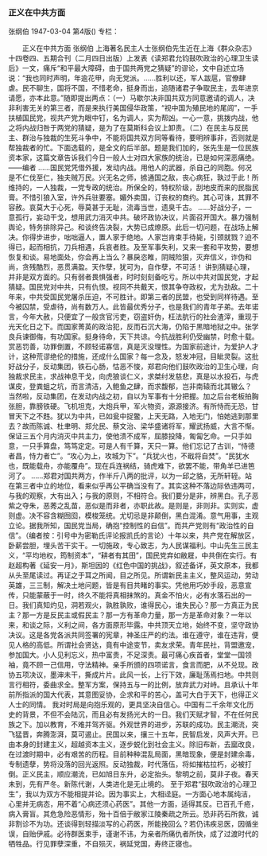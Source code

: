 ### 正义在中共方面
张纲伯
1947-03-04
第4版()
专栏：

　　正义在中共方面
    张纲伯
    上海著名民主人士张纲伯先生近在上海《群众杂志》十四卷四、五期合刊（二月四日出版）上发表《读郑君允钧鼓吹政治的心理卫生读后》一文，痛斥“和平最大障碍，由于国共两党之猜疑”的谬论，文中自述立场说：“我也同时声明，年逾花甲，向无党派。……胜利以还，军人跋扈，官僚肆虐。民不聊生，国将不国，不惜老命，挺身而出，追随诸君子争取民主，去年进京请愿，亦本此意。”随即提出两点：（一）马歇尔决非国共双方同意邀请的调人，决非利害无关的第三者，而是来执行美国侵华政策，“视中国为殖民地的尾闾”，一手扶植国民党，视共产党为眼中钉，名为调人，实为帮凶。一心一意，挑拨内战，他之将内战归咎于两党的猜疑，是为了在莫斯科会议上卸责。（二）在民主与反民主、群治与独裁的生死斗争中，不能将国共双方同等看待，要明辨事非，否则就是帮独裁者的忙。下面选载的，是全文的后半部。题是我们加的，张先生是一位民族资本家，这篇文章告诉我们今日一般人士对四大家族的统治，已是如何深恶痛绝。
    ——编者
    ……国民党凭借外援，发动内战。用他人的武器，杀自己的同胞。何况是不仁伐至仁，独夫贼万民。兴无名之师，掳通国之敌，丧心病狂，孰过于此！所维持的，一人独裁，一党专政的统治。所保全的，特权阶级，刮地皮而来的民脂民膏。不惜引狼入室，许外兵驻要塞。媚外卖国，订丧权的商约。其心可诛，其罪不容赦。哀莫大于心死，辱莫甚于无耻，流毒当世，遗臭千古。
    ……好战分子，一意孤行，妄动干戈，想用武力消灭中共。破坏政协决议，片面召开国大。暴力强制舆论，特务排除异己。和谈终告决裂，大势已成燎原。此后一切问题，在战场上解决。你得步进步，咄咄逼人，置人家于绝地。人家岂肯束手待毙，引颈就戮？迫不得已，起而相抗，刀兵相遇，兵哀者胜。及至军事失利，又来一套和平攻势，要想恢复和谈。易地面处，你会再上当么？暴戾恣睢，阴贼险狠，灭弃信义，诈伪和尚，贪残酷烈，恶贯满盈。天作孽，犹可为，自作孽，不可活！
    讲到猜疑心理，并非是双方面的。只有弱者畏惧强者，时时刻刻备吃亏。所以中共对国民党，才起猜疑。国民党对中共，只有仇恨。视同不共戴天，恨其争夺政权，尤为劲敌。二十年来，中共受国民党屠杀压迫，不可胜计。即第三者的民盟，也受到同样待遇。至今被囚禁，受虐待，尚有数万人。此皆最优秀分子，也是我们的青年子弟。去年诺言，今年大赦，只便宜了一般贪官污吏，窃盗奸伪，枉法肮行的社会渣滓，重现于光天化日之下。而国家菁英的政治犯，反而石沉大海，仍陷于黑暗地狱之中。张学良兵谏御侮，有功国家。挺身待命，天下共谅。今抗战胜利仍受幽禁，时愈十载。赏恶罚善，功罪倒置，不顾轻诺寡信，真是灭没理性。为国家前途计，为爱护人才计，这种荒谬绝伦的措施，还成什么国家？每一念及，怒发冲冠，目眦灵裂。这批好战分子，反动集团，铁石心肠，怙恶不悛，郑君向他们鼓吹政治的卫生心理，向独裁求民主，求战神息干戈，向虎狼谈仁义，求桀纣发慈悲，真是以水投石，与虎谋皮，登粪蛆之坑，而言清洁，入鲍鱼之肆，而求馥郁，岂非南辕而北其辙么？
    当然啦，反动集团，在发动内战之初，自以为军事有十分把握。加之后台老板拍胸张胆，靠膀铁硬。飞机坦克，大炮兵甲，军火物资，源源接济。有所恃而无恐，甘冒天下之不韪。犹以为中共，已如瓮中捉鳖，上天无路，入地无门，怕她逃到那里去？故而陈诚、杜聿明、郑允民、蔡文治、梁华盛诸将军，耀武扬威，大言不惭。保证三五个月内消灭中共主力，使他溃不成军，屈膝投降，匍匐乞命。一只手如意，一只手算盘，笃笃定定。可是人有千算，天只一算。他们忘记了古训，“恃德者昌，恃力者亡”。“攻心为上，攻城为下”。“兵犹火也，不戢将自焚”。“民犹水也，既能载舟，亦能覆舟”。现在兵连祸结，骑虎难下，欲罢不能，带角羊已进笆河了。
    ……郑君对国共两方，作半斤八两的批评，以为一邱之貉，无所轩轾。站在第三者中立的地位，看来似乎再公平确当没有了。其实这种不落边际依违两可，与我的观察，大有出入；与我的原则，不相符合。我们要分是非，辨黑白。孔子恶紫之夺朱，恶莠之乱苗，恶似是而非者，亦职此故。是则是，非则非。实则实，虚则虚。决不容含糊囫囵，模梭笼统。尤切忌是非颠倒，黑白混淆。意气用事，主观立论。据我所知，国民党当局，确抱“控制性的自信”。而共产党则有“政治性的自信”。（编者按：引号中为密勒氏评论报凯氏的言论）十年以来，共产党在解放区，卧薪尝胆，埋头苦干实干。一切施政，专心致志，为人民谋福利。中山先生三民主义，“平均地权，筠制资本”，“耕者有其田”，国民党弃如敝屣，中共倒在实行。有赵超构著《延安一月》，斯坦因的《红色中国的挑战》，叙述备详，英文原本，我都从头至尾读过。再证之于耳之所闻，目之所见。所谓新民主主义，整风运动，劳动英雄，三三制，解决土地问题，皆是有目共睹的事实。凭他用巧妙手段，恶意宣传，只能蒙蔽于一时，终久不能将真相抹煞的。真金不怕火，必有水落石出的一日。我们真知灼见，洞若观火，孰胜孰败，谁得民心，谁失民心？那一方真正为民主？那一方是反民主或假民主？那一方有革命力量，那一方是革命对象？一年以来，和谈之际，义利之间，各方面原形毕露。中共顶天立地，始终不变，坚守政协决议。这是各党各派共同签署的宪章，神圣庄严的约法。谁在遵守，谁在违背，便见人格的高低。所谓社会贤达，竟有中途变节，卖友求荣。青年民社，背盟邀宠，参加国大。小人见利忘义，热中富贵，不足深责。最可痛心疾首者，堂堂一国领袖，竟不顾一己信用，守法精神。亲手所颁的四项诺言，食言而肥，从不兑现。政协五项决议，墨渖未干，撕成片片。此风一长，上行下效，廉耻荡焉扫地。中共则言行相符，委曲求全。整军方案，保持五与一的比例，放弃武力对峙。且承认十年前所指派的国大代表，其意图妥协，企求和平的苦心，盖可大白于天下，也得正义人士的同情。
    我对时局是向抱乐观的，更具坚决自信心。中国有二千余年文化历史的背景，不但不会陆沉，而且必有发扬光大的一日。我们天赋才智，不在任何民族之下。加以教育，不难并驾齐驱。外观世界的进步，苏联的成功。民主潮流，突飞猛晋，奔腾澎湃，莫可遏止。民国以来，攘三十五年，民智启发，风声大开。已由本身的封建主义，超越资本主义，逐步蜕化到社会主义。除旧布新，去窳改良，在过渡时期中，必有艰苦的历程。目前种种混乱局面，黑暗现象，便是封建余毒，专制遗孽，势将没落的回光返照。反动独裁，时代落伍，将如摧枯拉朽，必被打倒。正义民主，顺应潮流，已如旭日东升，必定抬头。黎明之前，莫非子夜。春天未到，先有严冬。新陈代谢，人类进化是无止境的。
    至于郑君“鼓吹政治的心理卫生”，我以为双方不能相提并论。因为事实上，大相迳庭。一方面心地本属纯洁，心里并无病态，用不着“心病还须心药医”。其他一方面，适得其反。已百孔千疮，病入膏盲。其危急险恶情形，殆十百倍于敝家江陵秦疏之所云。恐非药石所救，诚非割诊不为功。还谈得到轻描淡写的心药医，所能挽回么？若仍讳疾忌医，因循坐误，自贻伊戚。必待群医束手，谨谢不讳，为亲者所痛仇者所快，成了过渡时代的牺牲品。行见罪孽深重，不自殒灭，祸延党国，寿终正寝也。
